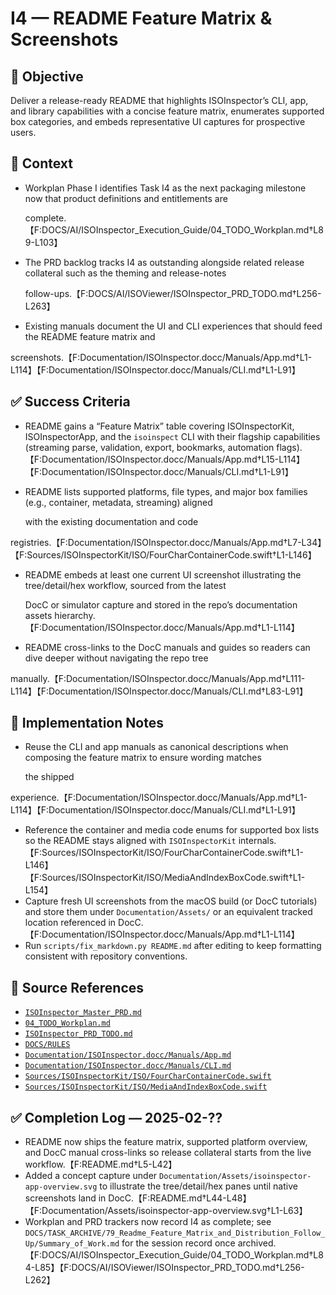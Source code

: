 # I4 — README Feature Matrix & Screenshots

## 🎯 Objective

Deliver a release-ready README that highlights ISOInspector’s CLI, app, and library capabilities with a concise feature
matrix, enumerates supported box categories, and embeds representative UI captures for prospective users.

## 🧩 Context

- Workplan Phase I identifies Task I4 as the next packaging milestone now that product definitions and entitlements are

  complete.【F:DOCS/AI/ISOInspector_Execution_Guide/04_TODO_Workplan.md†L89-L103】

- The PRD backlog tracks I4 as outstanding alongside related release collateral such as the theming and release-notes

  follow-ups.【F:DOCS/AI/ISOViewer/ISOInspector_PRD_TODO.md†L256-L263】

- Existing manuals document the UI and CLI experiences that should feed the README feature matrix and

screenshots.【F:Documentation/ISOInspector.docc/Manuals/App.md†L1-L114】【F:Documentation/ISOInspector.docc/Manuals/CLI.md†L1-L91】

## ✅ Success Criteria

- README gains a “Feature Matrix” table covering ISOInspectorKit, ISOInspectorApp, and the `isoinspect` CLI with their flagship capabilities (streaming parse, validation, export, bookmarks, automation flags).【F:Documentation/ISOInspector.docc/Manuals/App.md†L15-L114】【F:Documentation/ISOInspector.docc/Manuals/CLI.md†L1-L91】
- README lists supported platforms, file types, and major box families (e.g., container, metadata, streaming) aligned

  with the existing documentation and code

registries.【F:Documentation/ISOInspector.docc/Manuals/App.md†L7-L34】【F:Sources/ISOInspectorKit/ISO/FourCharContainerCode.swift†L1-L146】

- README embeds at least one current UI screenshot illustrating the tree/detail/hex workflow, sourced from the latest

  DocC or simulator capture and stored in the repo’s documentation assets
  hierarchy.【F:Documentation/ISOInspector.docc/Manuals/App.md†L1-L114】

- README cross-links to the DocC manuals and guides so readers can dive deeper without navigating the repo tree

manually.【F:Documentation/ISOInspector.docc/Manuals/App.md†L111-L114】【F:Documentation/ISOInspector.docc/Manuals/CLI.md†L83-L91】

## 🔧 Implementation Notes

- Reuse the CLI and app manuals as canonical descriptions when composing the feature matrix to ensure wording matches

  the shipped

experience.【F:Documentation/ISOInspector.docc/Manuals/App.md†L1-L114】【F:Documentation/ISOInspector.docc/Manuals/CLI.md†L1-L91】

- Reference the container and media code enums for supported box lists so the README stays aligned with `ISOInspectorKit` internals.【F:Sources/ISOInspectorKit/ISO/FourCharContainerCode.swift†L1-L146】【F:Sources/ISOInspectorKit/ISO/MediaAndIndexBoxCode.swift†L1-L154】
- Capture fresh UI screenshots from the macOS build (or DocC tutorials) and store them under `Documentation/Assets/` or an equivalent tracked location referenced in DocC.【F:Documentation/ISOInspector.docc/Manuals/App.md†L1-L114】
- Run `scripts/fix_markdown.py README.md` after editing to keep formatting consistent with repository conventions.

## 🧠 Source References

- [`ISOInspector_Master_PRD.md`](../AI/ISOViewer/ISOInspector_PRD_Full/ISOInspector_Master_PRD.md)
- [`04_TODO_Workplan.md`](../AI/ISOInspector_Execution_Guide/04_TODO_Workplan.md)
- [`ISOInspector_PRD_TODO.md`](../AI/ISOViewer/ISOInspector_PRD_TODO.md)
- [`DOCS/RULES`](../RULES)
- [`Documentation/ISOInspector.docc/Manuals/App.md`](../Documentation/ISOInspector.docc/Manuals/App.md)
- [`Documentation/ISOInspector.docc/Manuals/CLI.md`](../Documentation/ISOInspector.docc/Manuals/CLI.md)
- [`Sources/ISOInspectorKit/ISO/FourCharContainerCode.swift`](../Sources/ISOInspectorKit/ISO/FourCharContainerCode.swift)
- [`Sources/ISOInspectorKit/ISO/MediaAndIndexBoxCode.swift`](../Sources/ISOInspectorKit/ISO/MediaAndIndexBoxCode.swift)

## ✅ Completion Log — 2025-02-??

- README now ships the feature matrix, supported platform overview, and DocC manual cross-links so release collateral
  starts from the live workflow.【F:README.md†L5-L42】
- Added a concept capture under `Documentation/Assets/isoinspector-app-overview.svg` to illustrate the tree/detail/hex panes until native screenshots land in DocC.【F:README.md†L44-L48】【F:Documentation/Assets/isoinspector-app-overview.svg†L1-L63】
- Workplan and PRD trackers now record I4 as complete; see `DOCS/TASK_ARCHIVE/79_Readme_Feature_Matrix_and_Distribution_Follow_Up/Summary_of_Work.md` for the session record once archived.【F:DOCS/AI/ISOInspector_Execution_Guide/04_TODO_Workplan.md†L84-L85】【F:DOCS/AI/ISOViewer/ISOInspector_PRD_TODO.md†L256-L262】
